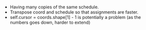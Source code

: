 * Having many copies of the same schedule.
* Transpose coord and schedule so that assignments are faster.
* self.cursor = coords.shape[1] - 1 is potentially a problem (as the numbers goes down, harder to extend)